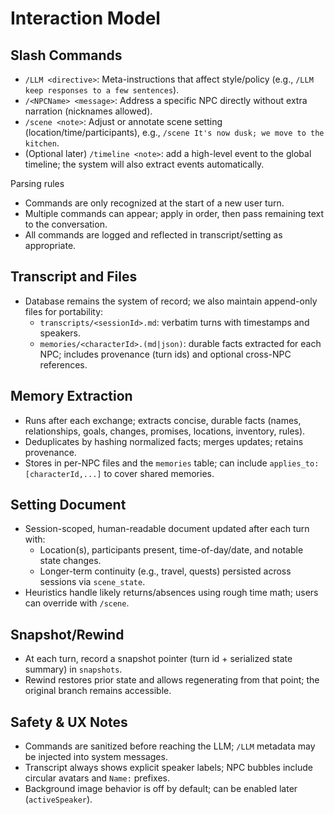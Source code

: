 # Interaction Model

## Slash Commands
- `/LLM <directive>`: Meta-instructions that affect style/policy (e.g., `/LLM keep responses to a few sentences`).
- `/<NPCName> <message>`: Address a specific NPC directly without extra narration (nicknames allowed).
- `/scene <note>`: Adjust or annotate scene setting (location/time/participants), e.g., `/scene It's now dusk; we move to the kitchen`.
 - (Optional later) `/timeline <note>`: add a high-level event to the global timeline; the system will also extract events automatically.

Parsing rules
- Commands are only recognized at the start of a new user turn.
- Multiple commands can appear; apply in order, then pass remaining text to the conversation.
- All commands are logged and reflected in transcript/setting as appropriate.

## Transcript and Files
- Database remains the system of record; we also maintain append-only files for portability:
  - `transcripts/<sessionId>.md`: verbatim turns with timestamps and speakers.
  - `memories/<characterId>.(md|json)`: durable facts extracted for each NPC; includes provenance (turn ids) and optional cross-NPC references.

## Memory Extraction
- Runs after each exchange; extracts concise, durable facts (names, relationships, goals, changes, promises, locations, inventory, rules).
- Deduplicates by hashing normalized facts; merges updates; retains provenance.
- Stores in per-NPC files and the `memories` table; can include `applies_to: [characterId,...]` to cover shared memories.

## Setting Document
- Session-scoped, human-readable document updated after each turn with:
  - Location(s), participants present, time-of-day/date, and notable state changes.
  - Longer-term continuity (e.g., travel, quests) persisted across sessions via `scene_state`.
- Heuristics handle likely returns/absences using rough time math; users can override with `/scene`.

## Snapshot/Rewind
- At each turn, record a snapshot pointer (turn id + serialized state summary) in `snapshots`.
- Rewind restores prior state and allows regenerating from that point; the original branch remains accessible.

## Safety & UX Notes
- Commands are sanitized before reaching the LLM; `/LLM` metadata may be injected into system messages.
- Transcript always shows explicit speaker labels; NPC bubbles include circular avatars and `Name:` prefixes.
- Background image behavior is off by default; can be enabled later (`activeSpeaker`).

